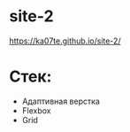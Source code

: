 # site-2
<a>https://ka07te.github.io/site-2/</a>

<h1>Стек:</h1>

<ul>
<li>Адаптивная верстка</li>
<li>Flexbox</li>
<li>Grid</li>
</ul>
